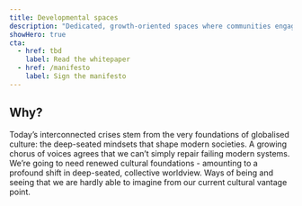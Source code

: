```yaml
---
title: Developmental spaces
description: "Dedicated, growth-oriented spaces where communities engage in sustained, multi-domain inner development in the service of socio-cultural transformation."
showHero: true
cta:
  - href: tbd
    label: Read the whitepaper
  - href: /manifesto
    label: Sign the manifesto
---
```


## Why?

Today’s interconnected crises stem from the very foundations of globalised culture: the deep-seated mindsets that shape modern societies. A growing chorus of voices agrees that we can’t simply repair failing modern systems. We’re going to need renewed cultural foundations - amounting to a profound shift in deep-seated, collective worldview. Ways of being and seeing that we are hardly able to imagine from our current cultural vantage point. 